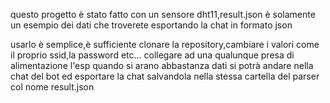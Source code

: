 questo progetto è stato fatto con un sensore dht11,result.json è solamente un esempio dei dati che troverete esportando la chat in formato json 


usarlo è semplice,è sufficiente clonare la repository,cambiare i valori come il proprio ssid,la password etc... 
collegare ad una qualunque presa di alimentazione l'esp 
quando si arano abbastanza dati si potrà andare nella chat del bot ed esportare la chat salvandola nella stessa cartella del parser col nome result.json
